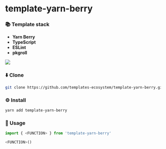 # template-yarn-berry

### 📚 Template stack
- **Yarn Berry**
- **TypeScript**
- **ESLint**
- **pkgroll**

<a href="https://github.com/tandpfun/skill-icons">
  <img align="center" src="https://skillicons.dev/icons?i=yarn,ts&theme=dark" />
</a>

### ⬇️ Clone
```sh
git clone https://github.com/templates-ecosystem/template-yarn-berry.git
```

### ⚙️ Install
```sh
yarn add template-yarn-berry
```

### 📖 Usage
```ts
import { <FUNCTION> } from 'template-yarn-berry'

<FUNCTION>()
```
